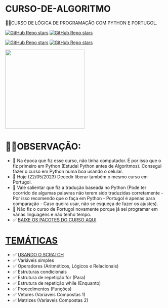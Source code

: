 # CURSO-DE-ALGORITMO
👨‍⚖️CURSO DE LÓGICA DE PROGRAMAÇÃO COM PYTHON E PORTUGOL.

[![GitHub Repo stars](https://img.shields.io/badge/VILHALVA-GITHUB-03A9F4?logo=github)](https://github.com/VILHALVA) 
[![GitHub Repo stars](https://img.shields.io/badge/CURSO-COMPRETO-03A9F4?logo=youtube)](https://youtube.com/playlist?list=PLHz_AreHm4dmSj0MHol_aoNYCSGFqvfXV) <br>

[![GitHub Repo stars](https://img.shields.io/badge/VEJA%20DOCUMENTAÇÃO-PYTHON-03A9F4?logo=google)](https://docs.python.org/3/)
[![GitHub Repo stars](https://img.shields.io/badge/CONHEÇA%20PORTUGOL-STUDIO-03A9F4?logo=google)](http://lite.acad.univali.br/portugol/)

<img src="https://www.politize.com.br/wp-content/uploads/2022/03/Criac%CC%A7a%CC%83o-de-destaques-3-1.png" align="center" width="250"> <br>

# 👨‍💻OBSERVAÇÃO:
* 🔰 Na época que fiz esse curso, não tinha computador. É por isso que o fiz primeiro em Python (Estudei Python antes de Algoritmos). Consegui fazer o curso em Python numa boa usando o celular.
* 🔰 Hoje (22/05/2023) Decedir liberar também o mesmo curso em Portugol.
* 🔰 Vale salientar que fiz a tradução baseada no Python (Pode ter ocorrido de algumas palavras não terem sido traduzidas corretamente - Por isso recomendo que o faça em Python - Portugol é apenas para comparação - Caso queira usar, não se esqueça de fazer os ajustes).
* 🔰 Não fiz o curso de Portugol novamente porque já sei programar em várias linguagens e não tenho tempo.
* ✅ [BAIXE OS PACOTES DO CURSO AQUI](https://www.cursoemvideo.com/curso/curso-de-algoritmo/)

# [TEMÁTICAS](https://youtube.com/playlist?list=PLHz_AreHm4dmSj0MHol_aoNYCSGFqvfXV)
* ✅ [USANDO O SCRATCH](https://scratch.mit.edu/)
* ✅ Variáveis simples
* ✅ Operadores (Aritméticos, Lógicos e Relacionais)
* ✅ Estruturas condicionais
* ✅ Estrutura de repetição for (Para)
* ✅ Estrutura de repetição while (Enquanto)
* ✅ Procedimentos (Funções)
* ✅ Vetores (Variaveis Compostas 1)
* ✅ Matrizes (Variaveis Compostas 2)



